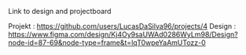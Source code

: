 Link to design and projectboard

Projekt : https://github.com/users/LucasDaSilva96/projects/4
Design : https://www.figma.com/design/Kj4Oy9saUWAd0286WyLm98/Design?node-id=87-69&node-type=frame&t=lqT0wpeYaAmUTozz-0
